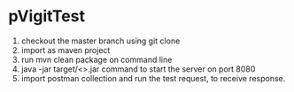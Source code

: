 # pVigitTest

1. checkout the master branch using git clone
2. import as maven project
3. run mvn clean package on command line
4. java -jar target/<>.jar command to start the server on port 8080
5. import postman collection and run the test request, to receive response.
